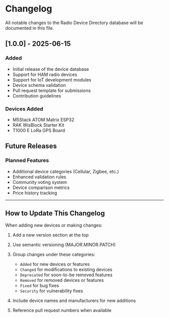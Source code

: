 # Changelog

All notable changes to the Radio Device Directory database will be documented in this file.

## [1.0.0] - 2025-06-15

### Added
- Initial release of the device database
- Support for HAM radio devices
- Support for IoT development modules
- Device schema validation
- Pull request template for submissions
- Contribution guidelines

### Devices Added
- M5Stack ATOM Matrix ESP32
- RAK WisBlock Starter Kit  
- T1000 E LoRa GPS Board

## Future Releases

### Planned Features
- Additional device categories (Cellular, Zigbee, etc.)
- Enhanced validation rules
- Community voting system
- Device comparison metrics
- Price history tracking

---

## How to Update This Changelog

When adding new devices or making changes:

1. Add a new version section at the top
2. Use semantic versioning (MAJOR.MINOR.PATCH)
3. Group changes under these categories:
   - `Added` for new devices or features
   - `Changed` for modifications to existing devices
   - `Deprecated` for soon-to-be removed features
   - `Removed` for removed devices or features
   - `Fixed` for bug fixes
   - `Security` for vulnerability fixes

4. Include device names and manufacturers for new additions
5. Reference pull request numbers when available